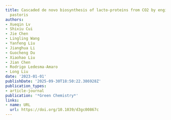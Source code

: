```yaml
---
title: Cascaded de novo biosynthesis of lacto-proteins from CO2 by engineered Pichia
  pastoris
authors:
- Xueqin Lv
- Shixiu Cui
- Jie Chen
- Lingling Wang
- Yanfeng Liu
- Jianghua Li
- Guocheng Du
- Xiaohao Liu
- Jian Chen
- Rodrigo Ledesma‐Amaro
- Long Liu
date: '2023-01-01'
publishDate: '2025-09-30T18:50:22.386928Z'
publication_types:
- article-journal
publication: '*Green Chemistry*'
links:
- name: URL
  url: https://doi.org/10.1039/d3gc00867c
---
```

